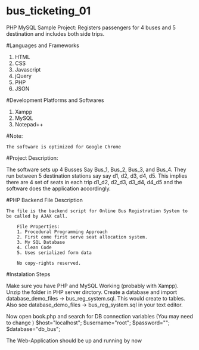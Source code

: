 # bus_ticketing_01
PHP MySQL Sample Project: Registers passengers for 4 buses and 5 destination and includes both side trips.

#Languages and Frameworks

1. HTML
2. CSS 
3. Javascript
4. jQuery
5. PHP
6. JSON

#Development Platforms and Softwares

1. Xampp
2. MySQL
3. Notepad++

#Note: 
    
    The software is optimized for Google Chrome


#Project Description:

   The software sets up 4 Busses Say Bus_1, Bus_2, Bus_3, and Bus_4. They run between 5 destination stations say say d1, d2, d3, d4, d5.
   This implies there are 4 set of seats in each trip d1_d2, d2_d3, d3_d4, d4_d5 and the software does the application accordingly.


#PHP Backend File Description 

    The file is the backend script for Online Bus Registration System to be called by AJAX call.
		
		File Properties:
		1. Procedural Programming Approach
		2. First come first serve seat allocation system.
		3. My SQL Database 
		4. Clean Code
		5. Uses serialized form data
		
		No copy-rights reserved.
		
#Instalation Steps

  Make sure you have PHP and MySQL Working (probably with Xampp).
  Unzip the folder in PHP server dirctory. 
  Create a database and import database_demo_files -> bus_reg_system.sql. This would create to tables.
  Also see database_demo_files -> bus_reg_system.sql in your text editor.
  
  Now open book.php and search for DB connection variables (You may need to change )
  $host="localhost";	$username="root";	$password=""; 		$database="db_bus";
  
  The Web-Application should be up and running by now
  
	
